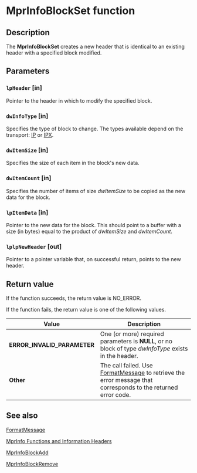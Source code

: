 # MprInfoBlockSet function

## Description

The
**MprInfoBlockSet** creates a new header that is identical to an existing header with a specified block modified.

## Parameters

### `lpHeader` [in]

Pointer to the header in which to modify the specified block.

### `dwInfoType` [in]

Specifies the type of block to change. The types available depend on the transport:
[IP](https://learn.microsoft.com/windows/desktop/RRAS/ip-information-types-for-router-information-blocks) or
[IPX](https://learn.microsoft.com/windows/desktop/RRAS/ipx-information-types-for-router-information-blocks).

### `dwItemSize` [in]

Specifies the size of each item in the block's new data.

### `dwItemCount` [in]

Specifies the number of items of size *dwItemSize* to be copied as the new data for the block.

### `lpItemData` [in]

Pointer to the new data for the block. This should point to a buffer with a size (in bytes) equal to the product of *dwItemSize* and *dwItemCount*.

### `lplpNewHeader` [out]

Pointer to a pointer variable that, on successful return, points to the new header.

## Return value

If the function succeeds, the return value is NO_ERROR.

If the function fails, the return value is one of the following values.

| Value | Description |
| --- | --- |
| **ERROR_INVALID_PARAMETER** | One (or more) required parameters is **NULL**, or no block of type *dwInfoType* exists in the header. |
| **Other** | The call failed. Use [FormatMessage](https://learn.microsoft.com/windows/desktop/api/winbase/nf-winbase-formatmessage) to retrieve the error message that corresponds to the returned error code. |

## See also

[FormatMessage](https://learn.microsoft.com/windows/desktop/api/winbase/nf-winbase-formatmessage)

[MprInfo Functions and Information Headers](https://learn.microsoft.com/windows/desktop/RRAS/understanding-mprinfo-functions-and-information-headers)

[MprInfoBlockAdd](https://learn.microsoft.com/windows/desktop/api/mprapi/nf-mprapi-mprinfoblockadd)

[MprInfoBlockRemove](https://learn.microsoft.com/windows/desktop/api/mprapi/nf-mprapi-mprinfoblockremove)